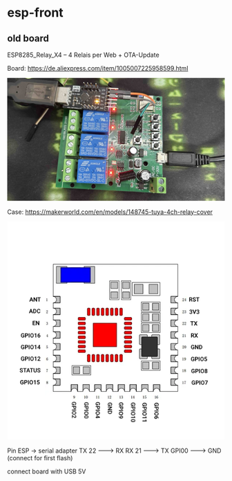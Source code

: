 # esp-front

## old board

ESP8285_Relay_X4 – 4 Relais per Web + OTA-Update

Board: https://de.aliexpress.com/item/1005007225958599.html

![Bild](pic/card.jpg)

Case: https://makerworld.com/en/models/148745-tuya-4ch-relay-cover

![Bild](pic/PSF-B.png)

Pin ESP -> serial adapter
TX 22 ---> RX
RX 21 ---> TX
GPI00 ---> GND (connect for first flash)

connect board with USB 5V
